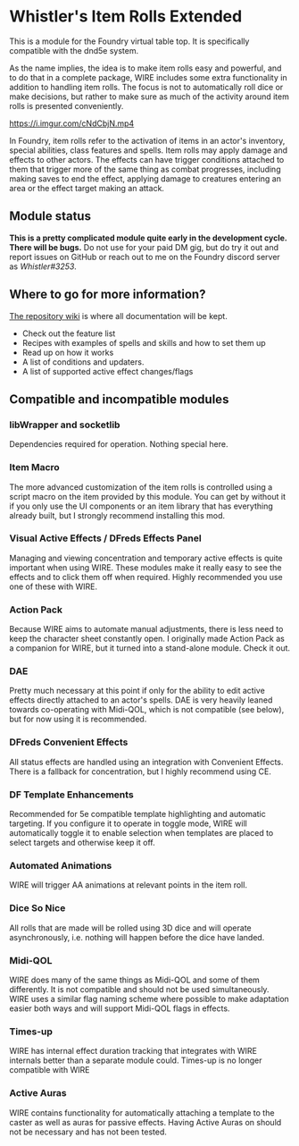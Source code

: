 # Whistler's Item Rolls Extended

This is a module for the Foundry virtual table top. It is specifically compatible with the dnd5e system.

As the name implies, the idea is to make item rolls easy and powerful, and to do that in a complete package, WIRE includes some extra functionality in addition to handling item rolls. The focus is not to automatically roll dice or make decisions, but rather to make sure as much of the activity around item rolls is presented conveniently.

https://i.imgur.com/cNdCbjN.mp4

In Foundry, item rolls refer to the activation of items in an actor's inventory, special abilities, class features and spells. Item rolls may apply damage and effects to other actors. The effects can have trigger conditions attached to them that trigger more of the same thing as combat progresses, including making saves to end the effect, applying damage to creatures entering an area or the effect target making an attack.

## Module status

**This is a pretty complicated module quite early in the development cycle. There will be bugs.** Do not use for your paid DM gig, but do try it out and report issues on GitHub or reach out to me on the Foundry discord server as _Whistler#3253_.

## Where to go for more information?

[The repository wiki](https://github.com/teroparvinen/foundry-wire/wiki) is where all documentation will be kept.

- Check out the feature list
- Recipes with examples of spells and skills and how to set them up
- Read up on how it works
- A list of conditions and updaters.
- A list of supported active effect changes/flags

## Compatible and incompatible modules

### libWrapper and socketlib

Dependencies required for operation. Nothing special here.

### Item Macro

The more advanced customization of the item rolls is controlled using a script macro on the item provided by this module. You can get by without it if you only use the UI components or an item library that has everything already built, but I strongly recommend installing this mod.

### Visual Active Effects / DFreds Effects Panel

Managing and viewing concentration and temporary active effects is quite important when using WIRE. These modules make it really easy to see the effects and to click them off when required. Highly recommended you use one of these with WIRE.

### Action Pack

Because WIRE aims to automate manual adjustments, there is less need to keep the character sheet constantly open. I originally made Action Pack as a companion for WIRE, but it turned into a stand-alone module. Check it out.

### DAE

Pretty much necessary at this point if only for the ability to edit active effects directly attached to an actor's spells. DAE is very heavily leaned towards co-operating with Midi-QOL, which is not compatible (see below), but for now using it is recommended.

### DFreds Convenient Effects

All status effects are handled using an integration with Convenient Effects. There is a fallback for concentration, but I highly recommend using CE.

### DF Template Enhancements

Recommended for 5e compatible template highlighting and automatic targeting. If you configure it to operate in toggle mode, WIRE will automatically toggle it to enable selection when templates are placed to select targets and otherwise keep it off.

### Automated Animations

WIRE will trigger AA animations at relevant points in the item roll.

### Dice So Nice

All rolls that are made will be rolled using 3D dice and will operate asynchronously, i.e. nothing will happen before the dice have landed.

### Midi-QOL

WIRE does many of the same things as Midi-QOL and some of them differently. It is not compatible and should not be used simultaneously. WIRE uses a similar flag naming scheme where possible to make adaptation easier both ways and will support Midi-QOL flags in effects.

### Times-up

WIRE has internal effect duration tracking that integrates with WIRE internals better than a separate module could. Times-up is no longer compatible with WIRE

### Active Auras

WIRE contains functionality for automatically attaching a template to the caster as well as auras for passive effects. Having Active Auras on should not be necessary and has not been tested.
